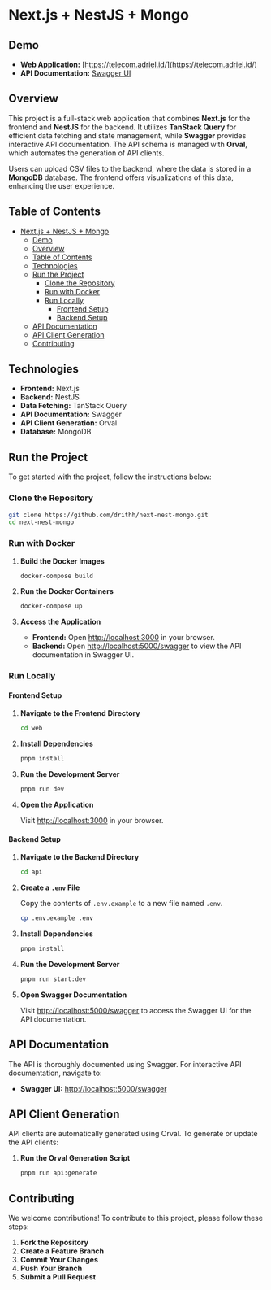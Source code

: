 # Next.js + NestJS + Mongo

## Demo

- **Web Application:** [https://telecom.adriel.id/](https://telecom.adriel.id/)
- **API Documentation:** [Swagger UI](https://shadcn-table-api-gztuymsfwq-as.a.run.app/swagger)

## Overview

This project is a full-stack web application that combines **Next.js** for the frontend and **NestJS** for the backend. It utilizes **TanStack Query** for efficient data fetching and state management, while **Swagger** provides interactive API documentation. The API schema is managed with **Orval**, which automates the generation of API clients.

Users can upload CSV files to the backend, where the data is stored in a **MongoDB** database. The frontend offers visualizations of this data, enhancing the user experience.

## Table of Contents

- [Next.js + NestJS + Mongo](#nextjs--nestjs--mongo)
  - [Demo](#demo)
  - [Overview](#overview)
  - [Table of Contents](#table-of-contents)
  - [Technologies](#technologies)
  - [Run the Project](#run-the-project)
    - [Clone the Repository](#clone-the-repository)
    - [Run with Docker](#run-with-docker)
    - [Run Locally](#run-locally)
      - [Frontend Setup](#frontend-setup)
      - [Backend Setup](#backend-setup)
  - [API Documentation](#api-documentation)
  - [API Client Generation](#api-client-generation)
  - [Contributing](#contributing)

## Technologies

- **Frontend:** Next.js
- **Backend:** NestJS
- **Data Fetching:** TanStack Query
- **API Documentation:** Swagger
- **API Client Generation:** Orval
- **Database:** MongoDB

## Run the Project

To get started with the project, follow the instructions below:

### Clone the Repository

```bash
git clone https://github.com/drithh/next-nest-mongo.git
cd next-nest-mongo
```

### Run with Docker

1. **Build the Docker Images**

   ```bash
   docker-compose build
   ```

2. **Run the Docker Containers**

   ```bash
   docker-compose up
   ```

3. **Access the Application**
   - **Frontend:** Open [http://localhost:3000](http://localhost:3000) in your browser.
   - **Backend:** Open [http://localhost:5000/swagger](http://localhost:5000/swagger) to view the API documentation in Swagger UI.

### Run Locally

#### Frontend Setup

1. **Navigate to the Frontend Directory**

   ```bash
   cd web
   ```

2. **Install Dependencies**

   ```bash
   pnpm install
   ```

3. **Run the Development Server**

   ```bash
   pnpm run dev
   ```

4. **Open the Application**

   Visit [http://localhost:3000](http://localhost:3000) in your browser.

#### Backend Setup

1. **Navigate to the Backend Directory**

   ```bash
   cd api
   ```

2. **Create a `.env` File**

   Copy the contents of `.env.example` to a new file named `.env`.

   ```bash
   cp .env.example .env
   ```

3. **Install Dependencies**

   ```bash
   pnpm install
   ```

4. **Run the Development Server**

   ```bash
   pnpm run start:dev
   ```

5. **Open Swagger Documentation**

   Visit [http://localhost:5000/swagger](http://localhost:5000/swagger) to access the Swagger UI for the API documentation.

## API Documentation

The API is thoroughly documented using Swagger. For interactive API documentation, navigate to:

- **Swagger UI:** [http://localhost:5000/swagger](http://localhost:5000/swagger)

## API Client Generation

API clients are automatically generated using Orval. To generate or update the API clients:

1. **Run the Orval Generation Script**

   ```bash
   pnpm run api:generate
   ```

## Contributing

We welcome contributions! To contribute to this project, please follow these steps:

1. **Fork the Repository**
2. **Create a Feature Branch**
3. **Commit Your Changes**
4. **Push Your Branch**
5. **Submit a Pull Request**
